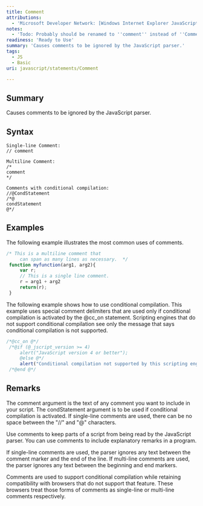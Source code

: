 ```yaml
---
title: Comment
attributions:
  - 'Microsoft Developer Network: [Windows Internet Explorer JavaScript reference Article](http://msdn.microsoft.com/en-us/library/ie/yek4tbz0%28v=vs.94%29.aspx)'
notes:
  - 'Todo: Probably should be renamed to ''comment'' instead of ''Comment'''
readiness: 'Ready to Use'
summary: 'Causes comments to be ignored by the JavaScript parser.'
tags:
  - JS
  - Basic
uri: javascript/statements/Comment

---
```

## Summary

Causes comments to be ignored by the JavaScript parser.

## Syntax

    Single-line Comment:
    // comment

    Multiline Comment:
    /*
    comment
    */

    Comments with conditional compilation:
    //@CondStatement
    /*@
    condStatement
    @*/

## Examples

The following example illustrates the most common uses of comments.

``` js
/* This is a multiline comment that
     can span as many lines as necessary.  */
 function myfunction(arg1, arg2){
     var r;
     // This is a single line comment.
     r = arg1 + arg2
     return(r);
 }
```

The following example shows how to use conditional compilation. This example uses special comment delimiters that are used only if conditional compilation is activated by the @cc\_on statement. Scripting engines that do not support conditional compilation see only the message that says conditional compilation is not supported.

``` js
/*@cc_on @*/
 /*@if (@_jscript_version >= 4)
     alert("JavaScript version 4 or better");
     @else @*/
     alert("Conditional compilation not supported by this scripting engine.");
 /*@end @*/
```

## Remarks

The comment argument is the text of any comment you want to include in your script. The condStatement argument is to be used if conditional compilation is activated. If single-line comments are used, there can be no space between the "//" and "@" characters.

Use comments to keep parts of a script from being read by the JavaScript parser. You can use comments to include explanatory remarks in a program.

If single-line comments are used, the parser ignores any text between the comment marker and the end of the line. If multi-line comments are used, the parser ignores any text between the beginning and end markers.

Comments are used to support conditional compilation while retaining compatibility with browsers that do not support that feature. These browsers treat those forms of comments as single-line or multi-line comments respectively.

